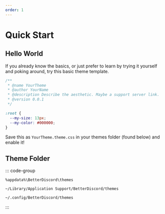 ```yaml
---
order: 1
---
```


# Quick Start

## Hello World

If you already know the basics, or just prefer to learn by trying it yourself and poking around, try this basic theme template.

```css showLineNumbers title="YourTheme.theme.css"
/**
 * @name YourTheme
 * @author YourName
 * @description Describe the aesthetic. Maybe a support server link.
 * @version 0.0.1
 */

:root {
  --my-size: 13px;
  --my-color: #000000;
}
```

Save this as `YourTheme.theme.css` in your themes folder (found below) and enable it!

## Theme Folder

::: code-group

```console [Windows]
%appdata%\BetterDiscord\themes
```

```console [Mac]
~/Library/Application Support/BetterDiscord/themes
```

```console [Linux]
~/.config/BetterDiscord/themes
```

:::
